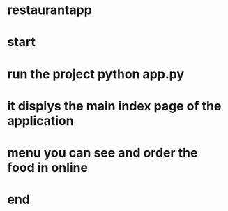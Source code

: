 # restaurantapp
# start
# run the project python app.py
# it displys the main index page of the application
# menu you can see and order the food in online
# end
